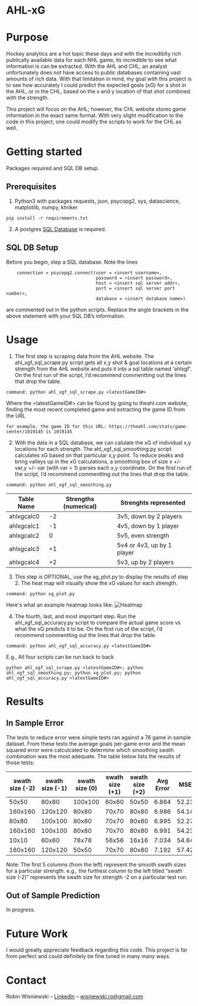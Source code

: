 ﻿# AHL-xG

# Purpose
Hockey analytics are a hot topic these days and with the incrediblty rich publically available data for each NHL game, its incredible to see what information is can be extracted. With the AHL and CHL, an analyst unfortunately does not have access to public databases containing vast amounts of rich data. With that limitation in mind, my goal with this project is to see how accurately I could predict the expected goals (xG) for a shot in the AHL, or in the CHL, based on the x and y location of that shot combined with the strength. 

This project will focus on the AHL; however, the CHL website stores game information in the exact same format. With very slight modification to the code in this project, one could modify the scripts to work for the CHL as well.

# Getting started

Packages required and SQL DB setup.

## Prerequisites 

1. Python3 with packages requests, json, psycopg2, sys, datascience, matplotlib, numpy, ktniker
```
pip install -r requirements.txt
```
2. A postgres [SQL Database](https://www.postgresql.org/download/linux/) is required.

## SQL DB Setup

Before you begin, step a SQL database. Note the lines 
```
    connection = psycopg2.connect(user = <insert username>,
                                  password = <insert password>,
                                  host = <insert sql server addr>,
                                  port = <insert sql server port number>,
                                  database = <insert database name>)
```
are commented out in the python scripts. Replace the angle brackets in the above statement with your SQL DB’s information.

# Usage

1. The first step is scraping data from the AHL website.
The ahl_xgf_sql_scrape.py script gets all x,y shot & goal locations at a certain strength from the AHL website and puts it into a sql table named 'ahlxgf'. On the first run of the script, I’d recommend commentting out the lines that drop the table.
```
command: python ahl_xgf_sql_scrape.py <latestGameID#>
```
Where the <latestGameID#> can be found by going to theahl.com website, finding the most recent completed game and extracting the game ID from the URL
```
for example, the game ID for this URL: https://theahl.com/stats/game-center/1019145 is 1019145
```

2. With the data in a SQL database, we can calulate the xG of individual x,y locations for each strength. The ahl_xgf_sql_smoothing.py script calculates xG based on that particular x,y point. To reduce peaks and bring valleys up in the xG calculations, a smoothing box of size x +/- var,y +/- var (with var > 1) parses each x,y coordinate. On the first run of the script, I’d recommend commentting out the lines that drop the table.
```
command: python ahl_xgf_sql_smoothing.py
```
| Table Name    | Strengths (numerical) | Strenghts represented |
| ------------- | --- | --------------------- |
| ahlxgcalc0   | -2 | 3v5, down by 2 players  |
| ahlxgcalc1   | -1 | 4v5, down by 1 player |
| ahlxgcalc2   | 0 | 5v5, even strength  |
| ahlxgcalc3   | +1 | 5v4 or 4v3, up by 1 player |
| ahlxgcalc4   | +2 | 5v3, up by 2 players  |

3. This step is OPTIONAL, use the xg_plot.py to display the results of step 2. The heat map will visually show the xG values for each strength. 
```
command: python xg_plot.py
```
Here's what an example heatmap looks like:
![Heatmap](https://i.imgur.com/wwf9Zyf.png)

4. The fourth, last, and most important step. Run the ahl_xgf_sql_accuracy.py script to compare the actual game score vs what the xG predicts it to be. On the first run of the script, I’d recommend commentting out the lines that drop the table.
```
command: python ahl_xgf_sql_accuracy.py <latestGameID#>
```
E.g., All four scripts can be run back to back
```
python ahl_xgf_sql_scrape.py <latestGameID#>; python ahl_xgf_sql_smoothing.py; python xg_plot.py; python ahl_xgf_sql_accuracy.py <latestGameID#>
```

# Results

## In Sample Error

The tests to reduce error were simple tests ran against a 76 game in sample dataset. From these tests the average goals per game error and the mean squared error were calculcated to determine which smoothing swath combination was the most adequate. The table below lists the results of those tests:

| swath size (-2) | swath size (-1) | swath size (0) | swath size (+1) | swath size (+2) |Avg Error | MSE |
| ---- | --------- | ---------- | --------- | ---------- | ---------- | --------- |
| 50x50 | 80x80 | 100x100 | 60x60 | 50x50 | 6.864 | 52.23 |
| 160x160 | 120x120 | 80x80 | 70x70 | 80x80 | 6.986 | 54.14 |
| 80x80 | 100x100 | 80x80 | 70x70 | 80x80 | 6.995 | 52.27 |
| 160x160 | 100x100 | 80x80 | 70x70 | 80x80 | 6.991 | 54.23 |
| 10x10 | 60x60 | 78x78 | 56x56 | 16x16 | 7.034 | 54.84 |
| 160x160 | 120x120 | 50x50 | 70x70 | 80x80 | 7.192 | 57.42 |


Note: The first 5 columns (from the left) represent the smooth swath sizes for a particular strength. e.g., the furthest column to the left titled “swath size (-2)” represents the swath size for strength -2 on a particular test run.

## Out of Sample Prediction

In progress.

# Future Work

I would greatly appreciate feedback regarding this code. This project is far from perfect and could definitely be fine tuned in many many ways. 

# Contact

Robin Wisniewski – [LinkedIn](https://www.linkedin.com/in/robin-wisniewski/) –  [wisniewski.ro@gmail.com](mailto:wisniewski.ro@gmail.com)
